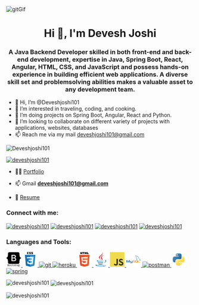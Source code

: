 ![gitGif](https://user-images.githubusercontent.com/102857782/230227927-1353a263-635c-4437-9b19-30901b3ae87b.gif)


<h1 align="center">Hi 👋, I'm Devesh Joshi</h1>
<h3 align="center">A Java Backend Developer skilled in both front-end
and back-end development, expertise in Java,
Spring Boot, React, Angular, HTML, CSS, and JavaScript and
possess hands-on experience in building efficient
web applications. A diverse skill set and problemsolving abilities makes a valuable asset to any
development team.
</h3>

- 👋 Hi, I’m @Deveshjoshi101
- 👀 I’m interested in traveling, coding, and cooking.
- 🌱 I’m doing projects on Spring Boot, Angular, React and Python.
- 💞️ I’m looking to collaborate on different variety of projects with applications, websites, databases
- 📫 Reach me via my mail deveshjoshi101@gmail.com

<p align="left"> <img src="https://komarev.com/ghpvc/?username=deveshjoshi101&label=Profile%20views&color=0e75b6&style=flat" alt="Deveshjoshi101" /> </p>

<p align="left"> <a href="https://github.com/ryo-ma/github-profile-trophy"><img src="https://github-profile-trophy.vercel.app/?username=deveshjoshi101" alt="deveshjoshi101" /></a> </p>

- 👨‍💻 [Portfolio](https://deveshjoshi101.github.io)

- 📫 Gmail **deveshjoshi101@gmail.com**

- 📄 [Resume](https://drive.google.com/file/d/1Z7JnDSB9Hxzk7NPIkWnABZ5InF2uy54F/view?usp=share_link)

<h3 align="left">Connect with me:</h3>
<p align="left">
<a href="https://linkedin.com/in/deveshjoshi101" target="blank"><img align="center" src="https://raw.githubusercontent.com/rahuldkjain/github-profile-readme-generator/master/src/images/icons/Social/linked-in-alt.svg" alt="deveshjoshi101" height="30" width="40" /></a>
<a href="https://www.codechef.com/users/deveshjoshi101" target="blank"><img align="center" src="https://cdn.jsdelivr.net/npm/simple-icons@3.1.0/icons/codechef.svg" alt="deveshjoshi101" height="30" width="40" /></a>
<a href="https://www.hackerrank.com/deveshjoshi101" target="blank"><img align="center" src="https://raw.githubusercontent.com/rahuldkjain/github-profile-readme-generator/master/src/images/icons/Social/hackerrank.svg" alt="deveshjoshi101" height="30" width="40" /></a>
<a href="https://www.leetcode.com/deveshjoshi101" target="blank"><img align="center" src="https://raw.githubusercontent.com/rahuldkjain/github-profile-readme-generator/master/src/images/icons/Social/leet-code.svg" alt="deveshjoshi101" height="30" width="40" /></a>
</p>

<h3 align="left">Languages and Tools:</h3>
<p align="left"> <a href="https://getbootstrap.com" target="_blank" rel="noreferrer"> <img src="https://raw.githubusercontent.com/devicons/devicon/master/icons/bootstrap/bootstrap-plain-wordmark.svg" alt="bootstrap" width="40" height="40"/> </a> <a href="https://www.w3schools.com/css/" target="_blank" rel="noreferrer"> <img src="https://raw.githubusercontent.com/devicons/devicon/master/icons/css3/css3-original-wordmark.svg" alt="css3" width="40" height="40"/> </a> <a href="https://git-scm.com/" target="_blank" rel="noreferrer"> <img src="https://www.vectorlogo.zone/logos/git-scm/git-scm-icon.svg" alt="git" width="40" height="40"/> </a> <a href="https://heroku.com" target="_blank" rel="noreferrer"> <img src="https://www.vectorlogo.zone/logos/heroku/heroku-icon.svg" alt="heroku" width="40" height="40"/> </a> <a href="https://www.w3.org/html/" target="_blank" rel="noreferrer"> <img src="https://raw.githubusercontent.com/devicons/devicon/master/icons/html5/html5-original-wordmark.svg" alt="html5" width="40" height="40"/> </a> <a href="https://www.java.com" target="_blank" rel="noreferrer"> <img src="https://raw.githubusercontent.com/devicons/devicon/master/icons/java/java-original.svg" alt="java" width="40" height="40"/> </a> <a href="https://developer.mozilla.org/en-US/docs/Web/JavaScript" target="_blank" rel="noreferrer"> <img src="https://raw.githubusercontent.com/devicons/devicon/master/icons/javascript/javascript-original.svg" alt="javascript" width="40" height="40"/> </a> <a href="https://www.mysql.com/" target="_blank" rel="noreferrer"> <img src="https://raw.githubusercontent.com/devicons/devicon/master/icons/mysql/mysql-original-wordmark.svg" alt="mysql" width="40" height="40"/> </a> <a href="https://postman.com" target="_blank" rel="noreferrer"> <img src="https://www.vectorlogo.zone/logos/getpostman/getpostman-icon.svg" alt="postman" width="40" height="40"/> </a> <a href="https://www.python.org" target="_blank" rel="noreferrer"> <img src="https://raw.githubusercontent.com/devicons/devicon/master/icons/python/python-original.svg" alt="python" width="40" height="40"/> </a> <a href="https://spring.io/" target="_blank" rel="noreferrer"> <img src="https://www.vectorlogo.zone/logos/springio/springio-icon.svg" alt="spring" width="40" height="40"/> </a> </p>

<p><img align="left" src="https://github-readme-stats.vercel.app/api/top-langs?username=deveshjoshi101&show_icons=true&locale=en&layout=compact" alt="deveshjoshi101" /></p>

<p>&nbsp;<img align="center" src="https://github-readme-stats.vercel.app/api?username=deveshjoshi101&show_icons=true&locale=en" alt="deveshjoshi101" /></p>

<p><img align="center" src="https://github-readme-streak-stats.herokuapp.com/?user=deveshjoshi101&" alt="deveshjoshi101" /></p>



<!---
Deveshjoshi101/Deveshjoshi101 is a ✨ special ✨ repository because its `README.md` (this file) appears on your GitHub profile.
You can click the Preview link to take a look at your changes.
--->
